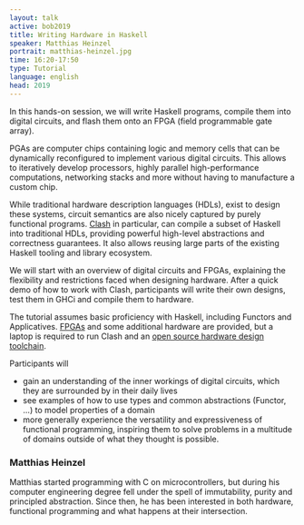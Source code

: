 ```yaml
---
layout: talk
active: bob2019
title: Writing Hardware in Haskell
speaker: Matthias Heinzel
portrait: matthias-heinzel.jpg
time: 16:20-17:50
type: Tutorial
language: english
head: 2019
---
```



In this hands-on session, we will write Haskell programs, compile them
into digital circuits, and flash them onto an FPGA (field programmable
gate array).

PGAs are computer chips containing logic and memory cells that can be
dynamically reconfigured to implement various digital circuits. This
allows to iteratively develop processors, highly parallel
high-performance computations, networking stacks and more without
having to manufacture a custom chip.

While traditional hardware description languages (HDLs), exist to
design these systems, circuit semantics are also nicely captured by
purely functional programs. [Clash](https://clash-lang.org/) in particular, can compile a
subset of Haskell into traditional HDLs, providing powerful high-level
abstractions and correctness guarantees. It also allows reusing large
parts of the existing Haskell tooling and library ecosystem.

We will start with an overview of digital circuits and FPGAs,
explaining the flexibility and restrictions faced when designing
hardware.  After a quick demo of how to work with Clash, participants
will write their own designs, test them in GHCi and compile them to
hardware.

The tutorial assumes basic proficiency with Haskell, including
Functors and
Applicatives. [FPGAs](http://www.latticesemi.com/icestick) and some
additional hardware are provided, but a laptop is required to run
Clash and an [open source hardware design
toolchain](http://www.clifford.at/icestorm/).

Participants will
- gain an understanding of the inner workings of digital circuits, which they are surrounded by in their daily lives
- see examples of how to use types and common abstractions (Functor, ...) to model properties of a domain
- more generally experience the versatility and expressiveness of
  functional programming, inspiring them to solve problems in a
  multitude of domains outside of what they thought is possible.
  
### Matthias Heinzel

Matthias started programming with C on microcontrollers, but during
his computer engineering degree fell under the spell of immutability,
purity and principled abstraction.  Since then, he has been interested
in both hardware, functional programming and what happens at their
intersection.
